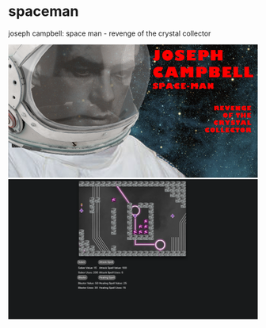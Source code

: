 # spaceman
joseph campbell: space man - revenge of the crystal collector

![title screen](client/public/tiles/title_img.png)
![image of game play while sprite interacts with monster](client/public/tiles/gameplay.png)